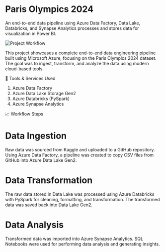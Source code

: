 # Paris Olympics 2024
An end-to-end data pipeline using Azure Data Factory, Data Lake, Databricks, and Synapse Analytics processes and stores data for visualization in Power BI.

![Project Workflow](data/flow.png)

This project showcases a complete end-to-end data engineering pipeline built using Microsoft Azure, focusing on the Paris Olympics 2024 dataset. The goal was to ingest, transform, and analyze the data using modern cloud-based tools.

🔧 Tools & Services Used
1. Azure Data Factory
2. Azure Data Lake Storage Gen2
3. Azure Databricks (PySpark)
4. Azure Synapse Analytics

📈 Workflow Steps
# Data Ingestion
Raw data was sourced from Kaggle and uploaded to a GitHub repository.
Using Azure Data Factory, a pipeline was created to copy CSV files from GitHub into Azure Data Lake Gen2.

# Data Transformation
The raw data stored in Data Lake was processed using Azure Databricks with PySpark for cleaning, formatting, and transformation. The transformed data was saved back into Data Lake Gen2.

# Data Analysis
Transformed data was imported into Azure Synapse Analytics.
SQL Notebooks were used for performing data analysis and generating insights.
